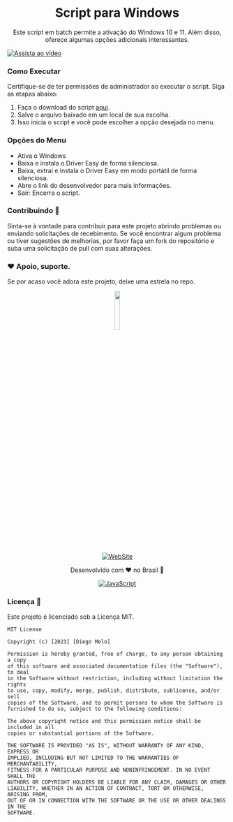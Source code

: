 <h1 align="center">Script para Windows</h1>

<p align="center">Este script em batch permite a ativação do Windows 10 e 11. Além disso, oferece algumas opções adicionais interessantes.</p>

[![Assista ao vídeo](https://github.com/iTPr0/ScriptDeAtivacao/blob/main/assets/66981750/b28eac0f-2a08-4d5a-b333-7bd0cb07409a-thumbnail.jpg)](https://github.com/iTPr0/ScriptDeAtivacao/assets/66981750/a181d735-53bc-4338-94cd-f8b6af3c1bb2.mp4)

<h3>Como Executar</h3>

<p>Certifique-se de ter permissões de administrador ao executar o script. Siga as etapas abaixo:</p>

1. Faça o download do script [aqui](https://github.com/iTPr0/ScriptDeAtivacao/releases/download/ativacao/ativacao.exe).
2. Salve o arquivo baixado em um local de sua escolha.
3. Isso inicia o script e você pode escolher a opção desejada no menu.

<h3>Opções do Menu</h3>

<ul>
  <li>Ativa o Windows</li>
  <li>Baixa e instala o Driver Easy de forma silenciosa.</li>
  <li>Baixa, extrai e instala o Driver Easy em modo portátil de forma silenciosa.</li>
  <li>Abre o link do desenvolvedor para mais informações.</li>
  <li>Sair: Encerra o script.</li>
</ul>

### Contribuindo :handshake:

Sinta-se à vontade para contribuir para este projeto abrindo problemas ou enviando solicitações de recebimento. Se você encontrar algum problema ou tiver sugestões de melhorias, por favor faça um fork do repositório e suba uma solicitação de pull com suas alterações.

### ❤️ Apoio, suporte.

Se por acaso você adora este projeto, deixe uma estrela no repo.

<div align="center">
 <img src="https://github-production-user-asset-6210df.s3.amazonaws.com/66981750/262346028-b6bf186e-5554-4736-a192-956402c5b0db.jpg" width="15%" height="15%">
<br/>

[![WebSite](https://img.shields.io/badge/website-000000?style=for-the-badge&logo=About.me&logoColor=white)](https://links.tifodao.com)

</div>

<div align="center">
Desenvolvido com ❤️ no Brasil 🌟 <br/>

[![JavaScript](https://img.shields.io/badge/JavaScript-F7DF1E?style=for-the-badge&logo=javascript&logoColor=black)](https://www.javascript.com/)

</div>

### Licença :page_facing_up:

Este projeto é licenciado sob a Licença MIT.

```
MIT License

Copyright (c) [2023] [Diego Melo]

Permission is hereby granted, free of charge, to any person obtaining a copy
of this software and associated documentation files (the "Software"), to deal
in the Software without restriction, including without limitation the rights
to use, copy, modify, merge, publish, distribute, sublicense, and/or sell
copies of the Software, and to permit persons to whom the Software is
furnished to do so, subject to the following conditions:

The above copyright notice and this permission notice shall be included in all
copies or substantial portions of the Software.

THE SOFTWARE IS PROVIDED "AS IS", WITHOUT WARRANTY OF ANY KIND, EXPRESS OR
IMPLIED, INCLUDING BUT NOT LIMITED TO THE WARRANTIES OF MERCHANTABILITY,
FITNESS FOR A PARTICULAR PURPOSE AND NONINFRINGEMENT. IN NO EVENT SHALL THE
AUTHORS OR COPYRIGHT HOLDERS BE LIABLE FOR ANY CLAIM, DAMAGES OR OTHER
LIABILITY, WHETHER IN AN ACTION OF CONTRACT, TORT OR OTHERWISE, ARISING FROM,
OUT OF OR IN CONNECTION WITH THE SOFTWARE OR THE USE OR OTHER DEALINGS IN THE
SOFTWARE.
```